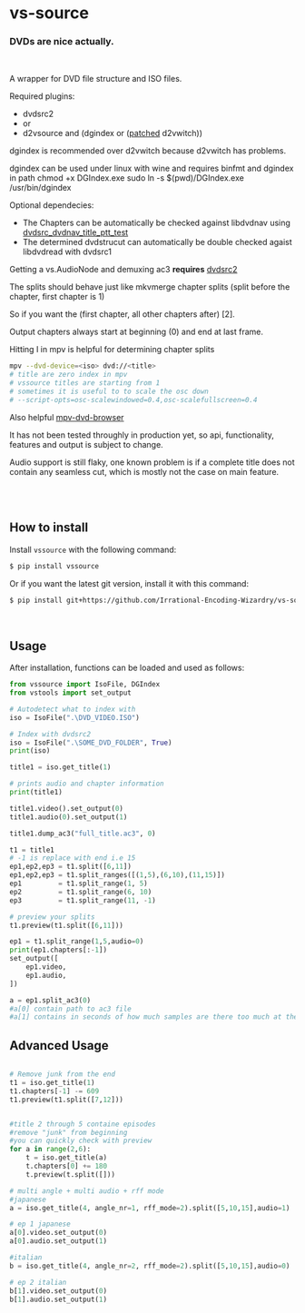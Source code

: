 # vs-source

### DVDs are nice actually.
<br>

A wrapper for DVD file structure and ISO files.

Required plugins:
- dvdsrc2
- or
- d2vsource and (dgindex or ([patched](https://gist.github.com/jsaowji/ead18b4f1b90381d558eddaf0336164b) d2vwitch))

dgindex is recommended over d2vwitch because d2vwitch has problems.

dgindex can be used under linux with wine and requires binfmt and dgindex in path
chmod +x DGIndex.exe
sudo ln -s $(pwd)/DGIndex.exe /usr/bin/dgindex

Optional dependecies:
- The Chapters can be automatically be checked against libdvdnav using [dvdsrc_dvdnav_title_ptt_test](https://gist.github.com/jsaowji/2bbf9c776a3226d1272e93bb245f7538)
- The determined dvdstrucut can automatically be double checked agaist libdvdread with dvdsrc1

Getting a vs.AudioNode and demuxing ac3 **requires** [dvdsrc2](https://github.com/jsaowji/dvdsrc2/)

The splits should behave just like mkvmerge chapter splits (split before the chapter, first chapter is 1)

So if you want the (first chapter, all other chapters after) [2].

Output chapters always start at beginning (0) and end at last frame.

Hitting I in mpv is helpful for determining chapter splits
```bash
mpv --dvd-device=<iso> dvd://<title>
# title are zero index in mpv
# vssource titles are starting from 1
# sometimes it is useful to to scale the osc down
# --script-opts=osc-scalewindowed=0.4,osc-scalefullscreen=0.4
```

Also helpful [mpv-dvd-browser](https://github.com/CogentRedTester/mpv-dvd-browser)

It has not been tested throughly in production yet, so api, functionality, features and output is subject to change.

Audio support is still flaky, one known problem is if a complete title does not contain any seamless cut, which is mostly not the case on main feature.

<br><br>
## How to install

Install `vssource` with the following command:

```sh
$ pip install vssource
```

Or if you want the latest git version, install it with this command:

```sh
$ pip install git+https://github.com/Irrational-Encoding-Wizardry/vs-source.git
```
<br>

## Usage

After installation, functions can be loaded and used as follows:

```py
from vssource import IsoFile, DGIndex
from vstools import set_output

# Autodetect what to index with
iso = IsoFile(".\DVD_VIDEO.ISO")

# Index with dvdsrc2
iso = IsoFile(".\SOME_DVD_FOLDER", True)
print(iso)

title1 = iso.get_title(1)

# prints audio and chapter information
print(title1)

title1.video().set_output(0)
title1.audio(0).set_output(1)

title1.dump_ac3("full_title.ac3", 0)

t1 = title1
# -1 is replace with end i.e 15
ep1,ep2,ep3 = t1.split([6,11])
ep1,ep2,ep3 = t1.split_ranges([(1,5),(6,10),(11,15)])
ep1         = t1.split_range(1, 5)
ep2         = t1.split_range(6, 10)
ep3         = t1.split_range(11, -1)

# preview your splits
t1.preview(t1.split([6,11]))

ep1 = t1.split_range(1,5,audio=0)
print(ep1.chapters[:-1])
set_output([
    ep1.video,
    ep1.audio,
])

a = ep1.split_ac3(0)
#a[0] contain path to ac3 file
#a[1] contains in seconds of how much samples are there too much at the start
```

## Advanced Usage
```py

# Remove junk from the end 
t1 = iso.get_title(1)
t1.chapters[-1] -= 609
t1.preview(t1.split([7,12]))


#title 2 through 5 containe episodes
#remove "junk" from beginning
#you can quickly check with preview
for a in range(2,6):
    t = iso.get_title(a)
    t.chapters[0] += 180
    t.preview(t.split([]))

# multi angle + multi audio + rff mode
#japanese
a = iso.get_title(4, angle_nr=1, rff_mode=2).split([5,10,15],audio=1)

# ep 1 japanese
a[0].video.set_output(0)
a[0].audio.set_output(1)

#italian
b = iso.get_title(4, angle_nr=2, rff_mode=2).split([5,10,15],audio=0)

# ep 2 italian
b[1].video.set_output(0)
b[1].audio.set_output(1)

```